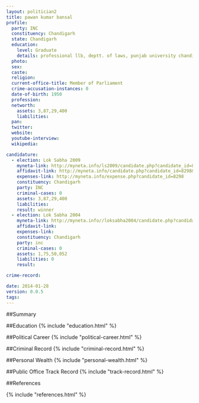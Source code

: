 ```yaml
---
layout: politician2
title: pawan kumar bansal
profile: 
  party: INC
  constituency: Chandigarh
  state: Chandigarh
  education: 
    level: Graduate
    details: professional llb, deptt. of laws, punjab university chandigarh 1971
  photo: 
  sex: 
  caste: 
  religion: 
  current-office-title: Member of Parliament
  crime-accusation-instances: 0
  date-of-birth: 1950
  profession: 
  networth: 
    assets: 3,87,29,400
    liabilities: 
  pan: 
  twitter: 
  website: 
  youtube-interview: 
  wikipedia: 

candidature: 
  - election: Lok Sabha 2009
    myneta-link: http://myneta.info/ls2009/candidate.php?candidate_id=8298
    affidavit-link: http://myneta.info/candidate.php?candidate_id=8298&scan=original
    expenses-link: http://myneta.info/expense.php?candidate_id=8298
    constituency: Chandigarh 
    party: INC
    criminal-cases: 0
    assets: 3,87,29,400
    liabilities: 
    result: winner 
  - election: Lok Sabha 2004
    myneta-link: http://myneta.info//loksabha2004/candidate.php?candidate_id=883
    affidavit-link: 
    expenses-link: 
    constituency: Chandigarh 
    party: inc
    criminal-cases: 0
    assets: 1,75,50,052
    liabilities: 0
    result:  

crime-record: 

date: 2014-01-28
version: 0.0.5
tags: 
---
```

##Summary


##Education
{% include "education.html" %}


##Political Career
{% include "political-career.html" %}


##Criminal Record
{% include "criminal-record.html" %}


##Personal Wealth
{% include "personal-wealth.html" %}


##Public Office Track Record
{% include "track-record.html" %}


##References


{% include "references.html" %}